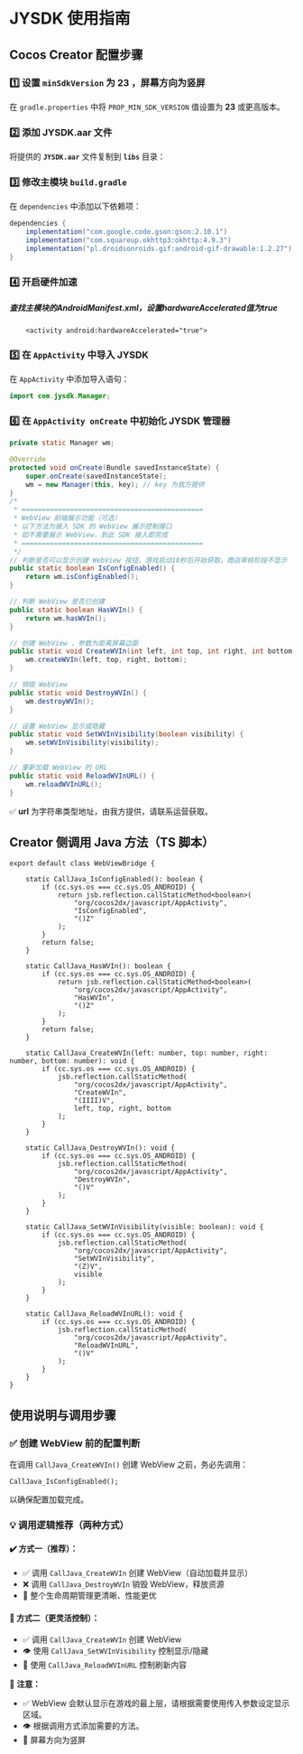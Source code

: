 # JYSDK 使用指南

## Cocos Creator 配置步骤

### 1️⃣ 设置 `minSdkVersion` 为 23 ，屏幕方向为竖屏

在 `gradle.properties` 中将 `PROP_MIN_SDK_VERSION` 值设置为 **23** 或更高版本。

### 2️⃣ 添加 JYSDK.aar 文件

将提供的 **`JYSDK.aar`** 文件复制到 **`libs`**  目录：

### 3️⃣ 修改主模块 `build.gradle`

在 `dependencies` 中添加以下依赖项：

```gradle
dependencies {
    implementation("com.google.code.gson:gson:2.10.1")
    implementation("com.squareup.okhttp3:okhttp:4.9.3")
    implementation("pl.droidsonroids.gif:android-gif-drawable:1.2.27")
}
```

### 4️⃣ 开启硬件加速

##### 查找主模块的AndroidManifest.xml，设置hardwareAccelerated值为true

```
    <activity android:hardwareAccelerated="true">
```

### 5️⃣ 在 `AppActivity` 中导入 JYSDK

在 `AppActivity` 中添加导入语句：

```java
import com.jysdk.Manager;
```

### 6️⃣ 在 `AppActivity onCreate` 中初始化 JYSDK 管理器

```java
private static Manager wm;

@Override
protected void onCreate(Bundle savedInstanceState) {
    super.onCreate(savedInstanceState);
    wm = new Manager(this, key); // key 为我方提供
}
/*
 * =============================================
 * WebView 前端展示功能（可选）
 * 以下方法为接入 SDK 的 WebView 展示控制接口
 * 如不需要展示 WebView，到此 SDK 接入即完成
 * =============================================
 */
// 判断是否可以显示创建 WebView 按钮，游戏启动10秒后开始获取，商店审核阶段不显示
public static boolean IsConfigEnabled() {
    return wm.isConfigEnabled();
}

// 判断 WebView 是否已创建
public static boolean HasWVIn() {
    return wm.hasWVIn();
}

// 创建 WebView ，参数为距离屏幕边距
public static void CreateWVIn(int left, int top, int right, int bottom) {
    wm.createWVIn(left, top, right, bottom);
}

// 销毁 WebView
public static void DestroyWVIn() {
    wm.destroyWVIn();
}

// 设置 WebView 显示或隐藏
public static void SetWVInVisibility(boolean visibility) {
    wm.setWVInVisibility(visibility);
}

// 重新加载 WebView 的 URL
public static void ReloadWVInURL() {
    wm.reloadWVInURL();
}
```

✅ **url** 为字符串类型地址，由我方提供，请联系运营获取。

## Creator 侧调用 Java 方法（TS 脚本）

```TS
export default class WebViewBridge {

    static CallJava_IsConfigEnabled(): boolean {
        if (cc.sys.os === cc.sys.OS_ANDROID) {
            return jsb.reflection.callStaticMethod<boolean>(
                "org/cocos2dx/javascript/AppActivity",
                "IsConfigEnabled",
                "()Z"
            );
        }
        return false;
    }

    static CallJava_HasWVIn(): boolean {
        if (cc.sys.os === cc.sys.OS_ANDROID) {
            return jsb.reflection.callStaticMethod<boolean>(
                "org/cocos2dx/javascript/AppActivity",
                "HasWVIn",
                "()Z"
            );
        }
        return false;
    }

    static CallJava_CreateWVIn(left: number, top: number, right: number, bottom: number): void {
        if (cc.sys.os === cc.sys.OS_ANDROID) {
            jsb.reflection.callStaticMethod(
                "org/cocos2dx/javascript/AppActivity",
                "CreateWVIn",
                "(IIII)V",
                left, top, right, bottom
            );
        }
    }

    static CallJava_DestroyWVIn(): void {
        if (cc.sys.os === cc.sys.OS_ANDROID) {
            jsb.reflection.callStaticMethod(
                "org/cocos2dx/javascript/AppActivity",
                "DestroyWVIn",
                "()V"
            );
        }
    }

    static CallJava_SetWVInVisibility(visible: boolean): void {
        if (cc.sys.os === cc.sys.OS_ANDROID) {
            jsb.reflection.callStaticMethod(
                "org/cocos2dx/javascript/AppActivity",
                "SetWVInVisibility",
                "(Z)V",
                visible
            );
        }
    }

    static CallJava_ReloadWVInURL(): void {
        if (cc.sys.os === cc.sys.OS_ANDROID) {
            jsb.reflection.callStaticMethod(
                "org/cocos2dx/javascript/AppActivity",
                "ReloadWVInURL",
                "()V"
            );
        }
    }
}
```

## 使用说明与调用步骤

### ✅ 创建 WebView 前的配置判断

在调用 `CallJava_CreateWVIn()` 创建 WebView 之前，务必先调用：

```TS
CallJava_IsConfigEnabled();
```

以确保配置加载完成。

### 💡 调用逻辑推荐（两种方式）

#### ✔️ 方式一（推荐）：

- ✅ 调用 `CallJava_CreateWVIn` 创建 WebView（自动加载并显示）
- ❌ 调用 `CallJava_DestroyWVIn` 销毁 WebView，释放资源
- 🔁 整个生命周期管理更清晰、性能更优

#### 🔁 方式二（更灵活控制）：

- ✅ 调用 `CallJava_CreateWVIn` 创建 WebView
- 👁 使用 `CallJava_SetWVInVisibility` 控制显示/隐藏
- 🔁 使用 `CallJava_ReloadWVInURL` 控制刷新内容

📌 **注意：**

- ✅ WebView 会默认显示在游戏的最上层，请根据需要使用传入参数设定显示区域。
- 👁 根据调用方式添加需要的方法。
- 🔁 屏幕方向为竖屏
